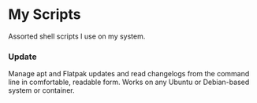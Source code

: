 My Scripts
====== 

Assorted shell scripts I use on my system.

### Update

Manage apt and Flatpak updates and read changelogs from the command line in comfortable, readable form. Works on any Ubuntu or Debian-based system or container.
